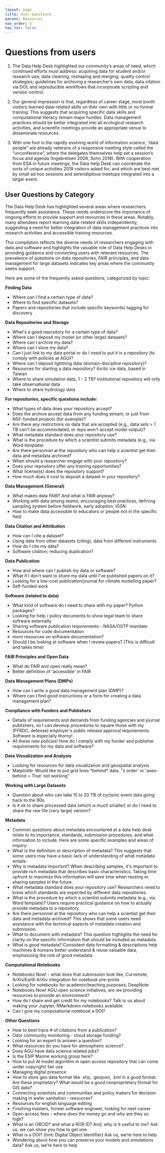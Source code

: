 ```yaml
---
layout: page
title: User Questions
parent: Resources
nav_order: 3
has_toc: false
---
```


# Questions from users

1. The Data Help Desk highlighted our community’s areas of need, which continued
   efforts must address: acquiring data for student and/or research use; data
   cleaning, reshaping and merging; quality control strategies; guidelines for
   archiving a researcher’s own data; data citation via DOI; and reproducible
   workflows that incorporate scripting and version control.

2. Our general impression is that, regardless of career stage, most booth
   visitors learned data-related skills on their own with little or no formal
   training. This suggests that acquiring specific data skills and computational
   literacy remain major hurdles. Data management practices should be better
   integrated into all ecological research activities, and scientific meetings
   provide an appropriate venue to disseminate resources.

3. With one foot in the rapidly evolving world of information science, “data
   people” are already veterans of a responsive meeting style called the
   “unconference”, where the delegates themselves help set a session’s focus and
   agenda (Ingebretsen 2008, Sohn 2018). With cooperation from ESA in future
   meetings, the Data Help Desk can coordinate the sorts of unique activities
   2019 visitors asked for, and which are best met by small ad hoc sessions and
   serendipitous meetups integrated into a larger event.

## User Questions by Category

The Data Help Desk has highlighted several areas where researchers frequently
seek assistance. These needs underscore the importance of ongoing efforts to
provide support and resources in these areas. Notably, many attendees report
learning data-related skills independently, suggesting a need for better
integration of data management practices into research activities and accessible
training resources.

This compilation reflects the diverse needs of researchers engaging with data
and software and highlights the valuable role of Data Help Desks in providing
guidance and connecting users with relevant resources. The prevalence of
questions on data repositories, FAIR principles, and data management for large
datasets indicates key areas where the community seeks support.

Here are some of the frequently asked questions, categorized by topic:

**Finding Data**

-   Where can I find a certain type of data?
-   Where to find specific datasets?
-   Papers and repositories that include specific keywords/ tagging for
    discovery

**Data Repositories and Storage**

-   What's a good repository for a certain type of data?
-   Where can I deposit my model (or other large) datasets?
-   Where can I archive my data?
-   Where can I store my data?
-   Can I just link to my data portal or do I need to put it in a repository (to
    comply with policies at AGU)?
-   Where can I deposit lightning data (domain-discipline repository)?
-   Resources for starting a data repository? Arctic ice data, based in Taiwan
-   Where to share simulation data, 1 - 2 TB? Institutional repository will only
    take observational data
-   Where to share hydrology data

**For repositories, specific questions include:**

-   What types of data does your repository accept?
-   Does the archive accept data from any funding stream, or just from
    NSF-funded projects (for example)?
-   Are there any restrictions on data that are accepted (e.g., data sets > 1 TB
    can't be accommodated, or repo won't accept model output)?
-   What metadata standard does your repository use?
-   What is the procedure by which a scientist submits metadata (e.g,, via Word
    template)
-   Are there personnel at the repository who can help a scientist get their
    data and metadata archived?
-   When should a researcher engage with your repository?
-   Does your repository offer any training opportunities?
-   What license(s) does the repository support?
-   How much does it cost to deposit a dataset in your repository?

**Data Management (General)**

-   What makes data FAIR? And what is FAIR anyway?
-   Working with data among teams; encouraging best practices, defining sampling
    system before fieldwork, early adoption, IGSN
-   How to make data accessible to educators or people not in the specific field

**Data Citation and Attribution**

-   How can I cite a dataset?
-   Using data from other datasets (citing), data from different instruments
-   How do I cite my data?
-   Software citation; reducing duplication?

**Data Publication**

-   How and where can I publish my data or software?
-   What if I don't want to share my data until I've published papers on it?
-   Looking for a low-cost publication/journal for climate modelling paper?
-   Self-funded work

**Software (related to data)**

-   What kind of software do I need to share with my paper? Python packages?
-   Looking for help / policy documents to show legal team to share software
    externally
-   Sharing software publication requirements - NASA/OSTP mandate
-   Resources for code documentation
-   more resources on software documentation?
-   Should I be looking at software when I review papers? (This is difficult and
    takes time)

**FAIR Principles and Open Data**

-   What do FAIR and open really mean?
-   Better definition of 'accessible' in FAIR

**Data Management Plans (DMPs)**

-   How can I write a good data management plan (DMP)?
-   Where can I find good instructions or a form for creating a data management
    plan?

**Compliance with Funders and Publishers**

-   Details of requirements and demands from funding agencies and journal
    publishers, so I can develop procedures to square those with my (FFRDC,
    defense) employer's public release approval requirements. Software is
    especially thorny!
-   All these new policies! How do I comply with my funder and publisher
    requirements for my data and software?

**Data Visualization and Analysis**

-   Looking for resources for data visualization and geospatial analysis
-   Matplotlib: Would like to put grid lines \*behind\* data. "z order' or
    'axes-behind = True' not working"

**Working with Large Datasets**

-   Question about who can take 15 to 20 TB of cyclonic event data going back to
    the 90s.
-   Is it ok to share processed data (which is much smaller) or do I need to
    share the raw file (very large) version?

**Metadata**

-   Common questions about metadata encountered at a data help desk relate to
    its importance, standards, submission procedures, and what information to
    include. Here are some specific examples and areas of inquiry:
-   What is the definition or description of metadata? This suggests that some
    users may have a basic lack of understanding of what metadata entails.
-   Why is metadata important? When describing samples, it's important to
    provide rich metadata that describes basic characteristics. Taking time
    upfront to maximize this information will save time when reusing or sharing
    samples in the future.
-   What metadata standard does your repository use? Researchers need to know
    which standards are expected by different data repositories.
-   What is the procedure by which a scientist submits metadata (e.g., via Word
    template)? Users require practical guidance on how to actually provide
    metadata to a repository.
-   Are there personnel at the repository who can help a scientist get their
    data and metadata archived? This shows that some users need assistance with
    the technical aspects of metadata creation and submission.
-   What to document with metadata? This question highlights the need for
    clarity on the specific information that should be included as metadata.
-   What is good metadata? Consistent data formatting & descriptions help
    machines & humans better understand & reuse valuable data, emphasizing the
    role of good metadata.

**Computational Notebooks**

-   Notebooks Now! - what does that submission look like, Curvenote, ArXiv/Earth
    ArXiv integration for notebook pre-prints
-   Looking for notebooks for academic/teaching purposes; DeepNote
-   Notebooks Now! AGU open science initiatives, are we providing resources to
    provide an environment?
-   How do I share and get credit for my notebooks? Talk to us about making your
    Jupyter, RMarkdown notebooks available
-   Can I give my computational notebook a DOI?

**Other Questions**

-   How to best trace # of citations from a publication?
-   Odor community monitoring - cloud storage funding?
-   Looking for an expert to answer a question?
-   What resources do you have for atmospheric science?
-   Does AGU have data science related jobs?
-   Is the ESIP Marine working group here?
-   How to put AI model algorithm in open access repository that can come under
    copyright/ fair use
-   Managing digital presence
-   How to store geo data format like .shp, .geojosn, .kml in a good format. Are
    these proprietary? What would be a good nonproprietary format for GIS data?
-   Connecting scientists and communities and policy makers for decision making
    in water sanitation - resources?
-   Resources for english language editing
-   Finishing masters, former software engineer, looking for next career
-   Open access fees - where does the money go and why are they so high?
-   What is an ORCID? and what a ROR ID? And, why is it useful to me? Ask us, we
    can show you how to get one
-   What is a DOI? (hint: Digital Object Identifier) Ask us, we’re here to help
-   Wondering about how you can preserve your models and simulations data? Ask
    us, we’re here to help
